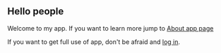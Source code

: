 
## Hello people
Welcome to my app. If you want to learn more jump to [About app page](/about)

If you want to get full use of app, don't be afraid and [log in](/login).
